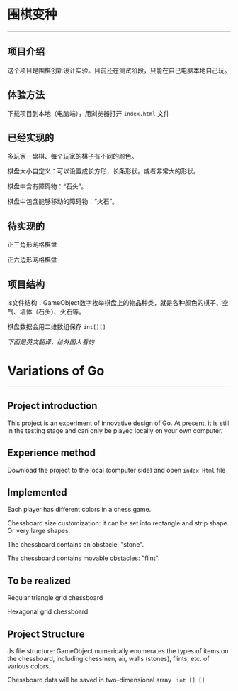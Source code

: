 # 围棋变种 

---

## 项目介绍

这个项目是围棋创新设计实验。目前还在测试阶段，只能在自己电脑本地自己玩。

## 体验方法

下载项目到本地（电脑端），用浏览器打开 `index.html` 文件

## 已经实现的

多玩家一盘棋、每个玩家的棋子有不同的颜色。

棋盘大小自定义：可以设置成长方形，长条形状。或者非常大的形状。

棋盘中含有障碍物：“石头”。

棋盘中包含能够移动的障碍物：“火石”。

## 待实现的

正三角形网格棋盘

正六边形网格棋盘

## 项目结构

js文件结构：GameObject数字枚举棋盘上的物品种类，就是各种颜色的棋子、空气、墙体（石头）、火石等。

棋盘数据会用二维数组保存 `int[][]`



*下面是英文翻译，给外国人看的*

# Variations of Go

---

## Project introduction


This project is an experiment of innovative design of Go. At present, it is still in the testing stage and can only be played locally on your own computer.

## Experience method


Download the project to the local (computer side) and open ` index Html ` file

## Implemented


Each player has different colors in a chess game.


Chessboard size customization: it can be set into rectangle and strip shape. Or very large shapes.


The chessboard contains an obstacle: "stone".


The chessboard contains movable obstacles: "flint".

## To be realized


Regular triangle grid chessboard


Hexagonal grid chessboard

## Project Structure


Js file structure: GameObject numerically enumerates the types of items on the chessboard, including chessmen, air, walls (stones), flints, etc. of various colors.


Chessboard data will be saved in two-dimensional array ` int [] []`



